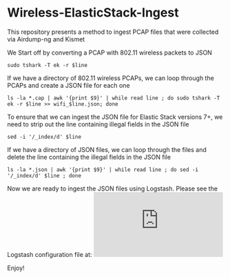 # Wireless-ElasticStack-Ingest
This repository presents a method to ingest PCAP files that were collected via Airdump-ng and Kismet

We Start off by converting a PCAP with 802.11 wireless packets to JSON
<pre><code>sudo tshark -T ek -r $line</code></pre>

If we have a directory of 802.11 wireless PCAPs, we can loop through the PCAPs and create a JSON file for each one
<pre><code>ls -la *.cap | awk '{print $9}' | while read line ; do sudo tshark -T ek -r $line >> wifi_$line.json; done</code></pre>

To ensure that we can ingest the JSON file for Elastic Stack versions 7+, we need to strip out the line containing illegal fields in the JSON file
<pre><code>sed -i '/_index/d' $line</code></pre>

If we have a directory of JSON files, we  can loop through the files and delete the line containing the illegal fields in the JSON file
<pre><code>ls -la *.json | awk '{print $9}' | while read line ; do sed -i '/_index/d' $line ; done</code></pre>

Now we are ready to ingest the JSON files using Logstash.  Please see the Logstash configuration file at: 
![Logstash Configuration](https://github.com/threathunternotebook/Wireless-ElasticStack-Ingest/blob/main/logstash_wlan.conf)


Enjoy!
